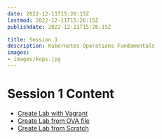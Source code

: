 ```yaml
---
date: 2022-12-11T15:26:15Z
lastmod: 2022-12-11T15:26:15Z
publishdate: 2022-12-11T15:26:15Z

title: Session 1
description: Kubernetes Operations Fundamentals
images:
- images/kops.jpg
---
```


# Session 1 Content 
* [Create Lab with Vagrant](https://k8sops.ir/session1/vagrant/)
* [Create Lab from OVA file](https://k8sops.ir/session1/ova/)
* [Create Lab from Scratch](https://k8sops.ir/session1/scratch/)